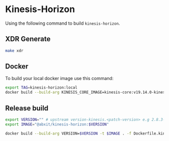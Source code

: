 # Kinesis-Horizon

Using the following command to build `kinesis-horizon`.

## XDR Generate

```bash
make xdr
```

## Docker
To build your local docker image use this command:

```bash
export TAG=kinesis-horizon:local
docker build --build-arg KINESIS_CORE_IMAGE=kinesis-core:v19.14.0-kinesis.1 -t $TAG . -f Dockerfile.kinesis
```

## Release build

```bash
export VERSION="" # upstream version-kinesis.<patch-version> e.g 2.8.3-kinesis.2
export IMAGE="@abxit/kinesis-horizon:$VERSION"

docker build --build-arg VERSION=$VERSION -t $IMAGE . -f Dockerfile.kinesis
```
